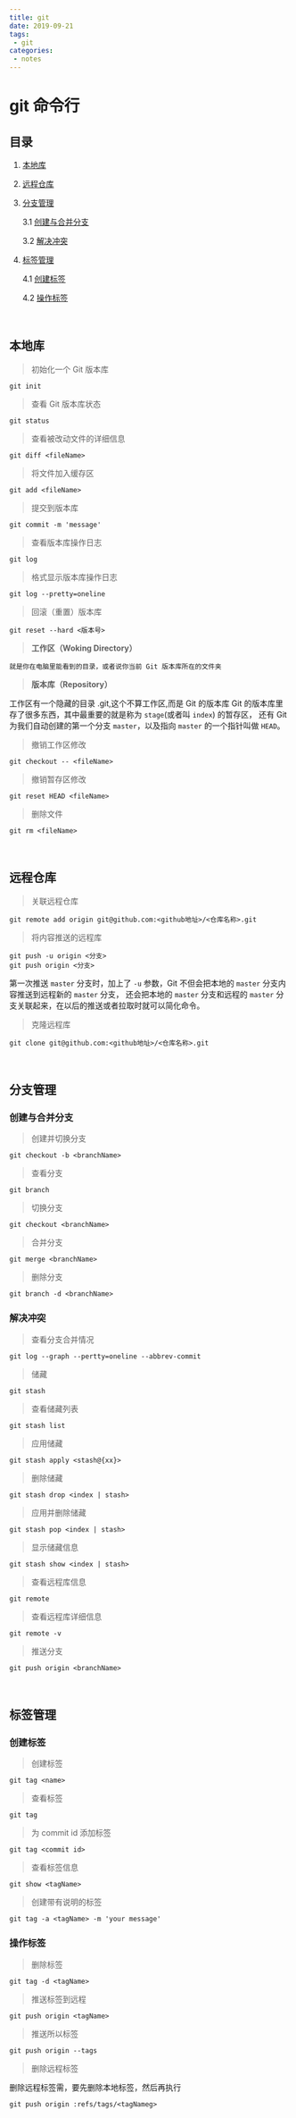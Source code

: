 ```yaml
---
title: git
date: 2019-09-21
tags:
 - git
categories:
 - notes
---
```


# git 命令行

## 目录

1.  [本地库](##本地库)

2.  [远程仓库](#远程仓库)

3.  [分支管理](#分支管理)

    3.1 [创建与合并分支](#创建与合并分支)

    3.2 [解决冲突](#解决冲突)

4.  [标签管理](#标签管理)

    4.1 [创建标签](#创建标签)

    4.2 [操作标签](#操作标签)

<br/>

## 本地库

> 初始化一个 Git 版本库

    git init

> 查看 Git 版本库状态

    git status

> 查看被改动文件的详细信息

    git diff <fileName>

> 将文件加入缓存区

    git add <fileName>

> 提交到版本库

    git commit -m 'message'

> 查看版本库操作日志

    git log

> 格式显示版本库操作日志

    git log --pretty=oneline

> 回滚（重置）版本库

    git reset --hard <版本号>

> **工作区（Woking Directory）**

    就是你在电脑里能看到的目录，或者说你当前 Git 版本库所在的文件夹

> **版本库（Repository）**

工作区有一个隐藏的目录 .git,这个不算工作区,而是 Git 的版本库
Git 的版本库里存了很多东西，其中最重要的就是称为 `stage`(或者叫 `index`) 的暂存区，
还有 Git 为我们自动创建的第一个分支 `master`，以及指向 `master` 的一个指针叫做 `HEAD`。

> 撤销工作区修改

    git checkout -- <fileName>

> 撤销暂存区修改

    git reset HEAD <fileName>

> 删除文件

    git rm <fileName>

<br/>

## 远程仓库

> 关联远程仓库

    git remote add origin git@github.com:<github地址>/<仓库名称>.git

> 将内容推送的远程库

    git push -u origin <分支>
    git push origin <分支>

第一次推送 `master` 分支时，加上了 `-u` 参数，Git 不但会把本地的 `master` 分支内容推送到远程新的 `master` 分支，
还会把本地的 `master` 分支和远程的 `master` 分支关联起来，在以后的推送或者拉取时就可以简化命令。

> 克隆远程库

    git clone git@github.com:<github地址>/<仓库名称>.git

<br/>

## 分支管理

### 创建与合并分支

> 创建并切换分支

    git checkout -b <branchName>

> 查看分支

    git branch

> 切换分支

    git checkout <branchName>

> 合并分支

    git merge <branchName>

> 删除分支

    git branch -d <branchName>

### 解决冲突

> 查看分支合并情况

    git log --graph --pertty=oneline --abbrev-commit

> 储藏

    git stash

> 查看储藏列表

    git stash list

> 应用储藏

    git stash apply <stash@{xx}>

> 删除储藏

    git stash drop <index | stash>

> 应用并删除储藏

    git stash pop <index | stash>

> 显示储藏信息

    git stash show <index | stash>

> 查看远程库信息

    git remote

> 查看远程库详细信息

    git remote -v

> 推送分支

    git push origin <branchName>

<br/>

## 标签管理

### 创建标签

> 创建标签

    git tag <name>

> 查看标签

    git tag

> 为 commit id 添加标签

    git tag <commit id>

> 查看标签信息

    git show <tagName>

> 创建带有说明的标签

    git tag -a <tagName> -m 'your message'

### 操作标签

> 删除标签

    git tag -d <tagName>

> 推送标签到远程

    git push origin <tagName>

> 推送所以标签

    git push origin --tags

> 删除远程标签

删除远程标签需，要先删除本地标签，然后再执行

    git push origin :refs/tags/<tagNameg>

